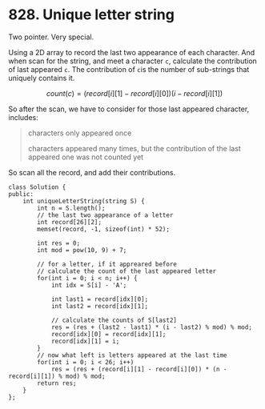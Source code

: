 # 828. Unique letter string

Two pointer. Very special.



Using a 2D array to record the last two appearance of each character. And when scan for the string, and meet a character `c`, calculate the contribution of last appeared `c`. The contribution of `c`is the number of sub-strings that uniquely contains it.

$$
count(c) = (record[i][1]-record[i][0])(i - record[i][1])
$$

So after the scan, we have to consider for those last appeared character, includes:

> characters only appeared once
>
> characters appeared many times, but the contribution of the last appeared one was not counted yet

So scan all the record, and add their contributions.



```text
class Solution {
public:
    int uniqueLetterString(string S) {
        int n = S.length();
        // the last two appearance of a letter
        int record[26][2];
        memset(record, -1, sizeof(int) * 52);
        
        int res = 0;
        int mod = pow(10, 9) + 7;
        
        // for a letter, if it appreared before
        // calculate the count of the last appeared letter
        for(int i = 0; i < n; i++) {
            int idx = S[i] - 'A';
            
            int last1 = record[idx][0];
            int last2 = record[idx][1];
            
            // calculate the counts of S[last2]
            res = (res + (last2 - last1) * (i - last2) % mod) % mod;
            record[idx][0] = record[idx][1];
            record[idx][1] = i;
        }
        // now what left is letters appeared at the last time
        for(int i = 0; i < 26; i++)
            res = (res + (record[i][1] - record[i][0]) * (n - record[i][1]) % mod) % mod;
        return res;
    }
};
```

